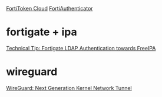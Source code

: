 
[FortiToken Cloud](https://ftc.fortinet.com/dashboard/)
[FortiAuthenticator](https://community.fortinet.com/t5/FortiAuthenticator/Technical-Tip-How-to-resend-activation-codes-for-FortiToken/ta-p/193675)

# fortigate + ipa

[Technical Tip: Fortigate LDAP Authentication towards FreeIPA](https://community.fortinet.com/t5/FortiGate/Technical-Tip-Fortigate-LDAP-Authentication-towards-FreeIPA/ta-p/197654)


# wireguard
[WireGuard: Next Generation Kernel Network Tunnel](https://www.wireguard.com/papers/wireguard.pdf)